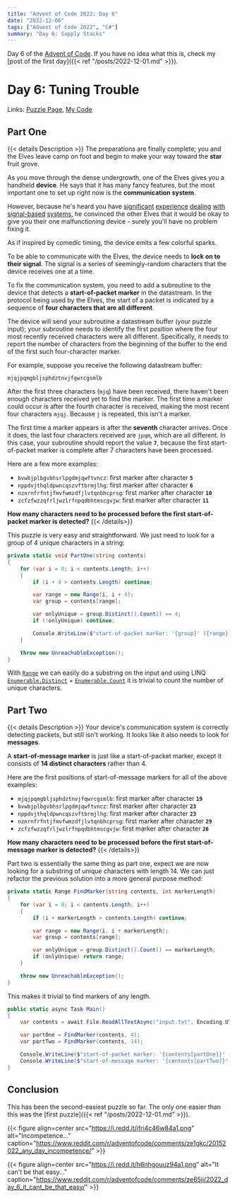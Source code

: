 ```yaml
---
title: "Advent of Code 2022: Day 6"
date: "2022-12-06"
tags: ["Advent of Code 2022", "C#"]
summary: "Day 6: Supply Stacks"
---
```


Day 6 of the [Advent of Code](https://adventofcode.com). If you have no idea what this is, check my [post of the first day]({{< ref "/posts/2022-12-01.md" >}}).

# Day 6: Tuning Trouble

Links: [Puzzle Page](https://adventofcode.com/2022/day/6), [My Code](https://github.com/erri120/advent-of-code-2022/tree/master/day-6)

## Part One

{{< details Description >}}
The preparations are finally complete; you and the Elves leave camp on foot and begin to make your way toward the **star** fruit grove.

As you move through the dense undergrowth, one of the Elves gives you a handheld **device**. He says that it has many fancy features, but the most important one to set up right now is the **communication system**.

However, because he's heard you have [significant](https://adventofcode.com/2016/day/6) [experience](https://adventofcode.com/2016/day/25) [dealing](https://adventofcode.com/2019/day/7) [with](https://adventofcode.com/2019/day/9) [signal-based](https://adventofcode.com/2019/day/16) [systems](https://adventofcode.com/2021/day/25), he convinced the other Elves that it would be okay to give you their one malfunctioning device - surely you'll have no problem fixing it.

As if inspired by comedic timing, the device emits a few colorful sparks.

To be able to communicate with the Elves, the device needs to **lock on to their signal**. The signal is a series of seemingly-random characters that the device receives one at a time.

To fix the communication system, you need to add a subroutine to the device that detects a **start-of-packet marker** in the datastream. In the protocol being used by the Elves, the start of a packet is indicated by a sequence of **four characters that are all different**.

The device will send your subroutine a datastream buffer (your puzzle input); your subroutine needs to identify the first position where the four most recently received characters were all different. Specifically, it needs to report the number of characters from the beginning of the buffer to the end of the first such four-character marker.

For example, suppose you receive the following datastream buffer:

```text
mjqjpqmgbljsphdztnvjfqwrcgsmlb
```

After the first three characters (`mjq`) have been received, there haven't been enough characters received yet to find the marker. The first time a marker could occur is after the fourth character is received, making the most recent four characters `mjqj`. Because `j` is repeated, this isn't a marker.

The first time a marker appears is after the **seventh** character arrives. Once it does, the last four characters received are `jpqm`, which are all different. In this case, your subroutine should report the value **`7`**, because the first start-of-packet marker is complete after 7 characters have been processed.

Here are a few more examples:

- `bvwbjplbgvbhsrlpgdmjqwftvncz`: first marker after character **`5`**
- `nppdvjthqldpwncqszvftbrmjlhg`: first marker after character **`6`**
- `nznrnfrfntjfmvfwmzdfjlvtqnbhcprsg`: first marker after character **`10`**
- `zcfzfwzzqfrljwzlrfnpqdbhtmscgvjw`: first marker after character **`11`**

**How many characters need to be processed before the first start-of-packet marker is detected?**
{{< /details>}}

This puzzle is very easy and straightforward. We just need to look for a group of 4 unique characters in a string:

```csharp
private static void PartOne(string contents)
{
    for (var i = 0; i < contents.Length; i++)
    {
        if (i + 4 > contents.Length) continue;

        var range = new Range(i, i + 4);
        var group = contents[range];

        var onlyUnique = group.Distinct().Count() == 4;
        if (!onlyUnique) continue;

        Console.WriteLine($"start-of-packet marker: '{group}' ({range})");
    }

    throw new UnreachableException();
}
```

With [`Range`](https://learn.microsoft.com/en-us/dotnet/api/system.range) we can easily do a substring on the input and using LINQ [`Enumerable.Distinct`](https://learn.microsoft.com/en-us/dotnet/api/system.linq.enumerable.distinct) + [`Enumerable.Count`](https://learn.microsoft.com/en-us/dotnet/api/system.linq.enumerable.count) it is trivial to count the number of unique characters.

## Part Two

{{< details Description >}}
Your device's communication system is correctly detecting packets, but still isn't working. It looks like it also needs to look for **messages**.

A **start-of-message marker** is just like a start-of-packet marker, except it consists of **14 distinct characters** rather than 4.

Here are the first positions of start-of-message markers for all of the above examples:

- `mjqjpqmgbljsphdztnvjfqwrcgsmlb`: first marker after character **`19`**
- `bvwbjplbgvbhsrlpgdmjqwftvncz`: first marker after character **`23`**
- `nppdvjthqldpwncqszvftbrmjlhg`: first marker after character **`23`**
- `nznrnfrfntjfmvfwmzdfjlvtqnbhcprsg`: first marker after character **`29`**
- `zcfzfwzzqfrljwzlrfnpqdbhtmscgvjw`: first marker after character **`26`**

**How many characters need to be processed before the first start-of-message marker is detected?**
{{< /details>}}

Part two is essentially the same thing as part one, expect we are now looking for a substring of unique characters with length 14. We can just refactor the previous solution into a more general purpose method:

```csharp
private static Range FindMarker(string contents, int markerLength)
{
    for (var i = 0; i < contents.Length; i++)
    {
        if (i + markerLength > contents.Length) continue;

        var range = new Range(i, i + markerLength);
        var group = contents[range];

        var onlyUnique = group.Distinct().Count() == markerLength;
        if (onlyUnique) return range;
    }

    throw new UnreachableException();
}
```

This makes it trivial to find markers of any length.

```csharp
public static async Task Main()
{
    var contents = await File.ReadAllTextAsync("input.txt", Encoding.UTF8);

    var partOne = FindMarker(contents, 4);
    var partTwo = FindMarker(contents, 14);

    Console.WriteLine($"start-of-packet marker: '{contents[partOne]}' ({partOne})");
    Console.WriteLine($"start-of-message marker: '{contents[partTwo]}' ({partTwo})");
}
```

## Conclusion

This has been the second-easiest puzzle so far. The only one easier than this was the [first puzzle]({{< ref "/posts/2022-12-01.md" >}}).

{{< figure align=center src="https://i.redd.it/ifri4c46w84a1.png" alt="Incompetence..." caption="https://www.reddit.com/r/adventofcode/comments/ze1gkc/20152022_any_day_incompetence/" >}}

{{< figure align=center src="https://i.redd.it/h6nhgouuz94a1.png" alt="It can't be that easy..." caption="https://www.reddit.com/r/adventofcode/comments/ze65ji/2022_day_6_it_cant_be_that_easy/" >}}
